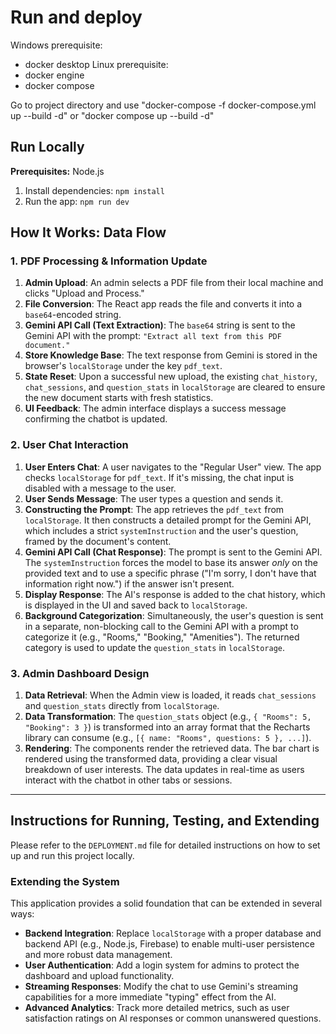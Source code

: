 

# Run and deploy

Windows prerequisite:
   - docker desktop
Linux prerequisite:
   - docker engine
   - docker compose
   
Go to project directory and use "docker-compose -f docker-compose.yml up --build -d" or "docker compose up --build -d"

## Run Locally 

**Prerequisites:**  Node.js


1. Install dependencies:
   `npm install`
2. Run the app:
   `npm run dev`


## How It Works: Data Flow

### 1. PDF Processing & Information Update

1.  **Admin Upload**: An admin selects a PDF file from their local machine and clicks "Upload and Process."
2.  **File Conversion**: The React app reads the file and converts it into a `base64`-encoded string.
3.  **Gemini API Call (Text Extraction)**: The `base64` string is sent to the Gemini API with the prompt: `"Extract all text from this PDF document."`
4.  **Store Knowledge Base**: The text response from Gemini is stored in the browser's `localStorage` under the key `pdf_text`.
5.  **State Reset**: Upon a successful new upload, the existing `chat_history`, `chat_sessions`, and `question_stats` in `localStorage` are cleared to ensure the new document starts with fresh statistics.
6.  **UI Feedback**: The admin interface displays a success message confirming the chatbot is updated.

### 2. User Chat Interaction

1.  **User Enters Chat**: A user navigates to the "Regular User" view. The app checks `localStorage` for `pdf_text`. If it's missing, the chat input is disabled with a message to the user.
2.  **User Sends Message**: The user types a question and sends it.
3.  **Constructing the Prompt**: The app retrieves the `pdf_text` from `localStorage`. It then constructs a detailed prompt for the Gemini API, which includes a strict `systemInstruction` and the user's question, framed by the document's content.
4.  **Gemini API Call (Chat Response)**: The prompt is sent to the Gemini API. The `systemInstruction` forces the model to base its answer *only* on the provided text and to use a specific phrase ("I'm sorry, I don't have that information right now.") if the answer isn't present.
5.  **Display Response**: The AI's response is added to the chat history, which is displayed in the UI and saved back to `localStorage`.
6.  **Background Categorization**: Simultaneously, the user's question is sent in a separate, non-blocking call to the Gemini API with a prompt to categorize it (e.g., "Rooms," "Booking," "Amenities"). The returned category is used to update the `question_stats` in `localStorage`.

### 3. Admin Dashboard Design

1.  **Data Retrieval**: When the Admin view is loaded, it reads `chat_sessions` and `question_stats` directly from `localStorage`.
2.  **Data Transformation**: The `question_stats` object (e.g., `{ "Rooms": 5, "Booking": 3 }`) is transformed into an array format that the Recharts library can consume (e.g., `[{ name: "Rooms", questions: 5 }, ...]`).
3.  **Rendering**: The components render the retrieved data. The bar chart is rendered using the transformed data, providing a clear visual breakdown of user interests. The data updates in real-time as users interact with the chatbot in other tabs or sessions.

---

## Instructions for Running, Testing, and Extending

Please refer to the `DEPLOYMENT.md` file for detailed instructions on how to set up and run this project locally.

### Extending the System

This application provides a solid foundation that can be extended in several ways:
-   **Backend Integration**: Replace `localStorage` with a proper database and backend API (e.g., Node.js, Firebase) to enable multi-user persistence and more robust data management.
-   **User Authentication**: Add a login system for admins to protect the dashboard and upload functionality.
-   **Streaming Responses**: Modify the chat to use Gemini's streaming capabilities for a more immediate "typing" effect from the AI.
-   **Advanced Analytics**: Track more detailed metrics, such as user satisfaction ratings on AI responses or common unanswered questions.


